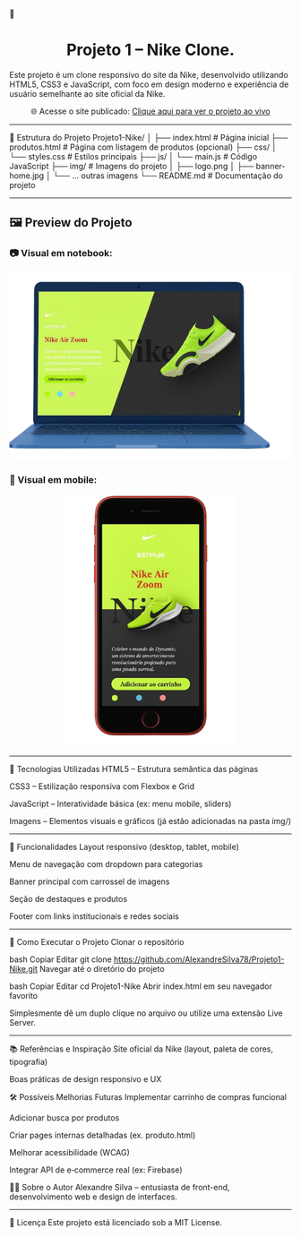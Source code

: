 🏀 <h1 alt="Projeto 1 – Nike Clone." widht="40px" align="center">Projeto 1 – Nike Clone.</h1>

Este projeto é um clone responsivo do site da Nike, desenvolvido utilizando HTML5, CSS3 e JavaScript, com foco em design moderno e experiência de usuário semelhante ao site oficial da Nike.
<p align="center">
  🌐 Acesse o site publicado: <a href="https://alexandresilva78.github.io/Projeto1-Nike/" target="_blank">Clique aqui para ver o projeto ao vivo</a>
</p>
  
---

📁 Estrutura do Projeto
Projeto1-Nike/
│
├── index.html          # Página inicial
├── produtos.html       # Página com listagem de produtos (opcional)
├── css/
│   └── styles.css      # Estilos principais
├── js/
│   └── main.js         # Código JavaScript
├── img/                # Imagens do projeto
│   ├── logo.png
│   ├── banner-home.jpg
│   └── ... outras imagens
└── README.md           # Documentação do projeto

---

## 🖼️ Preview do Projeto

### 📷 Visual em notebook:

<div align="center">
  <img src="./img/Clone layout Nike Notebook adaptado.png" alt="Clone layout Nike Notebook adaptado" width="600"/>
</div>

### 📱 Visual em mobile:

<div align="center">
<img src="./img/Clone layout Nike smartphones adaptado.png" alt="Clone layout Nike smartphones adaptado" width="300"/>
</div>

---

🚀 Tecnologias Utilizadas
HTML5 – Estrutura semântica das páginas

CSS3 – Estilização responsiva com Flexbox e Grid

JavaScript – Interatividade básica (ex: menu mobile, sliders)

Imagens – Elementos visuais e gráficos (já estão adicionadas na pasta img/)

---

🎨 Funcionalidades
Layout responsivo (desktop, tablet, mobile)

Menu de navegação com dropdown para categorias

Banner principal com carrossel de imagens

Seção de destaques e produtos

Footer com links institucionais e redes sociais

---

📌 Como Executar o Projeto
Clonar o repositório

bash
Copiar
Editar
git clone https://github.com/AlexandreSilva78/Projeto1-Nike.git
Navegar até o diretório do projeto

bash
Copiar
Editar
cd Projeto1-Nike
Abrir index.html em seu navegador favorito

Simplesmente dê um duplo clique no arquivo ou utilize uma extensão Live Server.

---

📚 Referências e Inspiração
Site oficial da Nike (layout, paleta de cores, tipografia)

Boas práticas de design responsivo e UX

🛠 Possíveis Melhorias Futuras
Implementar carrinho de compras funcional

Adicionar busca por produtos

Criar pages internas detalhadas (ex. produto.html)

Melhorar acessibilidade (WCAG)

Integrar API de e‑commerce real (ex: Firebase)

👨‍💻 Sobre o Autor
Alexandre Silva – entusiasta de front-end, desenvolvimento web e design de interfaces.

----

📝 Licença
Este projeto está licenciado sob a MIT License.



